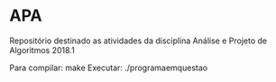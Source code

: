 # APA
Repositório destinado as atividades da disciplina Análise e Projeto de Algoritmos 2018.1

Para compilar: make Executar: ./programaemquestao
